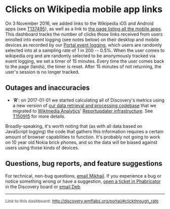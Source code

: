 Clicks on Wikipedia mobile app links
=======

On 3 November 2016, we added links to the Wikipedia iOS and Android apps (see [T137495](https://phabricator.wikimedia.org/T137495)), as well as a link to [the page listing all the mobile apps](https://en.wikipedia.org/wiki/List_of_Wikipedia_mobile_applications). This dashboard tracks the number of clicks those links received from users enrolled into event logging (see notes below) on their desktop and mobile devices as recorded by our [Portal event logging](https://meta.wikimedia.org/wiki/Schema:WikipediaPortal), which users are randomly selected into at a sampling rate of 1 in 200 -- 0.5%. When the user comes to wikipedia.org and are randomly selected to be anonymously tracked via event logging, we set a timer of 15 minutes. Every time the user comes back to the page (lands), the timer is reset. After 15 minutes of not returning, the user's session is no longer tracked.

Outages and inaccuracies
------

* '__R__': on 2017-01-01 we started calculating all of Discovery's metrics using a new version of [our data retrieval and processing codebase](https://phabricator.wikimedia.org/diffusion/WDGO/) that we migrated to [Wikimedia Analytics](https://www.mediawiki.org/wiki/Analytics)' [Reportupdater infrastructure](https://wikitech.wikimedia.org/wiki/Analytics/Reportupdater). See [T150915](https://phabricator.wikimedia.org/T150915) for more details.

Broadly-speaking, it's worth noting that (as with all data based on JavaScript logging) the code that gathers this information requires a certain amount of browser capabilities to function. It's probably not going to work on 10 year old Nokia brick phones, and so the data will be biased against users using those kinds of devices.

Questions, bug reports, and feature suggestions
------
For technical, non-bug questions, [email Mikhail](mailto:mpopov@wikimedia.org?subject=Dashboard%20Question). If you experience a bug or notice something wrong or have a suggestion, [open a ticket in Phabricator](https://phabricator.wikimedia.org/maniphest/task/create/?projects=Discovery) in the Discovery board or [email Deb](mailto:deb@wikimedia.org?subject=Dashboard%20Question).

<hr style="border-color: gray;">
<p style="font-size: small; color: gray;">
  <strong>Link to this dashboard:</strong>
  <a href="http://discovery.wmflabs.org/portal/#clickthrough_rate">
    http://discovery.wmflabs.org/portal/#clickthrough_rate
  </a>
</p>
